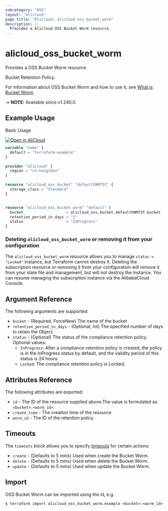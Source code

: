 ```yaml
---
subcategory: "OSS"
layout: "alicloud"
page_title: "Alicloud: alicloud_oss_bucket_worm"
description: |-
  Provides a Alicloud OSS Bucket Worm resource.
---
```


# alicloud_oss_bucket_worm

Provides a OSS Bucket Worm resource.

Bucket Retention Policy.

For information about OSS Bucket Worm and how to use it, see [What is Bucket Worm](https://www.alibabacloud.com/help/en/).

-> **NOTE:** Available since v1.240.0.

## Example Usage

Basic Usage

<div style="display: block;margin-bottom: 40px;"><div class="oics-button" style="float: right;position: absolute;margin-bottom: 10px;">
  <a href="https://api.aliyun.com/terraform?resource=alicloud_oss_bucket_worm&exampleId=cdc3e025-aec0-bea3-a4ea-4b8b456dfa98f1a43289&activeTab=example&spm=docs.r.oss_bucket_worm.0.cdc3e025ae&intl_lang=EN_US" target="_blank">
    <img alt="Open in AliCloud" src="https://img.alicdn.com/imgextra/i1/O1CN01hjjqXv1uYUlY56FyX_!!6000000006049-55-tps-254-36.svg" style="max-height: 44px; max-width: 100%;">
  </a>
</div></div>

```terraform
variable "name" {
  default = "terraform-example"
}

provider "alicloud" {
  region = "cn-hangzhou"
}

resource "alicloud_oss_bucket" "defaulthNMfIF" {
  storage_class = "Standard"
}


resource "alicloud_oss_bucket_worm" "default" {
  bucket                   = alicloud_oss_bucket.defaulthNMfIF.bucket
  retention_period_in_days = "1"
  status                   = "InProgress"
}
```

### Deleting `alicloud_oss_bucket_worm` or removing it from your configuration

The `alicloud_oss_bucket_worm` resource allows you to manage  `status = "Locked"`  instance, but Terraform cannot destroy it.
Deleting the subscription resource or removing it from your configuration will remove it from your state file and management, but will not destroy the Instance.
You can resume managing the subscription instance via the AlibabaCloud Console.

## Argument Reference

The following arguments are supported:
* `bucket` - (Required, ForceNew) The name of the bucket
* `retention_period_in_days` - (Optional, Int) The specified number of days to retain the Object.
* `status` - (Optional) The status of the compliance retention policy. Optional values:
  - `InProgress`: After a compliance retention policy is created, the policy is in the InProgress status by default, and the validity period of this status is 24 hours.
  - `Locked`: The compliance retention policy is Locked.

## Attributes Reference

The following attributes are exported:
* `id` - The ID of the resource supplied above.The value is formulated as `<bucket>:<worm_id>`.
* `create_time` - The creation time of the resource
* `worm_id` - The ID of the retention policy.

## Timeouts

The `timeouts` block allows you to specify [timeouts](https://www.terraform.io/docs/configuration-0-11/resources.html#timeouts) for certain actions:
* `create` - (Defaults to 5 mins) Used when create the Bucket Worm.
* `delete` - (Defaults to 5 mins) Used when delete the Bucket Worm.
* `update` - (Defaults to 5 mins) Used when update the Bucket Worm.

## Import

OSS Bucket Worm can be imported using the id, e.g.

```shell
$ terraform import alicloud_oss_bucket_worm.example <bucket>:<worm_id>
```
